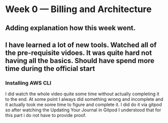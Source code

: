 # Week 0 — Billing and Architecture
## Adding explanation how this week went.

## I have learned a lot of new tools. Watched all of the pre-requisite vidoes. It was quite hard not having all the basics. Should have spend more time during the official start

### Installing AWS CLI

I did watch the whole video quite some time without actually completing it to the end. At some point I always did something wrong and incomplete and it actually took me some time to figure and complete it. I did do it via gitpod so after watching the Updating Your Journal in Gitpod I understood that for this part i do not have to provide proof.

 
